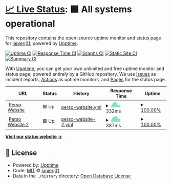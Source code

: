 # [📈 Live Status](https://lapierj01.github.io/uptime): <!--live status--> **🟩 All systems operational**

This repository contains the open-source uptime monitor and status page for [lapierj01](https://lapierj01.github.io/uptime), powered by [Upptime](https://github.com/upptime/upptime).

[![Uptime CI](https://github.com/lapierj01/uptime/workflows/Uptime%20CI/badge.svg)](https://github.com/lapierj01/uptime/actions?query=workflow%3A%22Uptime+CI%22)
[![Response Time CI](https://github.com/lapierj01/uptime/workflows/Response%20Time%20CI/badge.svg)](https://github.com/lapierj01/uptime/actions?query=workflow%3A%22Response+Time+CI%22)
[![Graphs CI](https://github.com/lapierj01/uptime/workflows/Graphs%20CI/badge.svg)](https://github.com/lapierj01/uptime/actions?query=workflow%3A%22Graphs+CI%22)
[![Static Site CI](https://github.com/lapierj01/uptime/workflows/Static%20Site%20CI/badge.svg)](https://github.com/lapierj01/uptime/actions?query=workflow%3A%22Static+Site+CI%22)
[![Summary CI](https://github.com/lapierj01/uptime/workflows/Summary%20CI/badge.svg)](https://github.com/lapierj01/uptime/actions?query=workflow%3A%22Summary+CI%22)

With [Upptime](https://upptime.js.org), you can get your own unlimited and free uptime monitor and status page, powered entirely by a GitHub repository. We use [Issues](https://github.com/lapierj01/uptime/issues) as incident reports, [Actions](https://github.com/lapierj01/uptime/actions) as uptime monitors, and [Pages](https://lapierj01.github.io/uptime) for the status page.

<!--start: status pages-->
<!-- This summary is generated by Upptime (https://github.com/upptime/upptime) -->
<!-- Do not edit this manually, your changes will be overwritten -->
<!-- prettier-ignore -->
| URL | Status | History | Response Time | Uptime |
| --- | ------ | ------- | ------------- | ------ |
| <img alt="" src="https://icons.duckduckgo.com/ip3/www.jonathanlapierre.ca.ico" height="13"> [Perso Website](https://www.jonathanlapierre.ca) | 🟩 Up | [perso-website.yml](https://github.com/lapierj01/uptime/commits/HEAD/history/perso-website.yml) | <details><summary><img alt="Response time graph" src="./graphs/perso-website/response-time-week.png" height="20"> 332ms</summary><br><a href="https://lapierj01.github.io/uptime/history/perso-website"><img alt="Response time 572" src="https://img.shields.io/endpoint?url=https%3A%2F%2Fraw.githubusercontent.com%2Flapierj01%2Fuptime%2FHEAD%2Fapi%2Fperso-website%2Fresponse-time.json"></a><br><a href="https://lapierj01.github.io/uptime/history/perso-website"><img alt="24-hour response time 226" src="https://img.shields.io/endpoint?url=https%3A%2F%2Fraw.githubusercontent.com%2Flapierj01%2Fuptime%2FHEAD%2Fapi%2Fperso-website%2Fresponse-time-day.json"></a><br><a href="https://lapierj01.github.io/uptime/history/perso-website"><img alt="7-day response time 332" src="https://img.shields.io/endpoint?url=https%3A%2F%2Fraw.githubusercontent.com%2Flapierj01%2Fuptime%2FHEAD%2Fapi%2Fperso-website%2Fresponse-time-week.json"></a><br><a href="https://lapierj01.github.io/uptime/history/perso-website"><img alt="30-day response time 329" src="https://img.shields.io/endpoint?url=https%3A%2F%2Fraw.githubusercontent.com%2Flapierj01%2Fuptime%2FHEAD%2Fapi%2Fperso-website%2Fresponse-time-month.json"></a><br><a href="https://lapierj01.github.io/uptime/history/perso-website"><img alt="1-year response time 542" src="https://img.shields.io/endpoint?url=https%3A%2F%2Fraw.githubusercontent.com%2Flapierj01%2Fuptime%2FHEAD%2Fapi%2Fperso-website%2Fresponse-time-year.json"></a></details> | <details><summary><a href="https://lapierj01.github.io/uptime/history/perso-website">100.00%</a></summary><a href="https://lapierj01.github.io/uptime/history/perso-website"><img alt="All-time uptime 86.87%" src="https://img.shields.io/endpoint?url=https%3A%2F%2Fraw.githubusercontent.com%2Flapierj01%2Fuptime%2FHEAD%2Fapi%2Fperso-website%2Fuptime.json"></a><br><a href="https://lapierj01.github.io/uptime/history/perso-website"><img alt="24-hour uptime 100.00%" src="https://img.shields.io/endpoint?url=https%3A%2F%2Fraw.githubusercontent.com%2Flapierj01%2Fuptime%2FHEAD%2Fapi%2Fperso-website%2Fuptime-day.json"></a><br><a href="https://lapierj01.github.io/uptime/history/perso-website"><img alt="7-day uptime 100.00%" src="https://img.shields.io/endpoint?url=https%3A%2F%2Fraw.githubusercontent.com%2Flapierj01%2Fuptime%2FHEAD%2Fapi%2Fperso-website%2Fuptime-week.json"></a><br><a href="https://lapierj01.github.io/uptime/history/perso-website"><img alt="30-day uptime 99.87%" src="https://img.shields.io/endpoint?url=https%3A%2F%2Fraw.githubusercontent.com%2Flapierj01%2Fuptime%2FHEAD%2Fapi%2Fperso-website%2Fuptime-month.json"></a><br><a href="https://lapierj01.github.io/uptime/history/perso-website"><img alt="1-year uptime 89.98%" src="https://img.shields.io/endpoint?url=https%3A%2F%2Fraw.githubusercontent.com%2Flapierj01%2Fuptime%2FHEAD%2Fapi%2Fperso-website%2Fuptime-year.json"></a></details>
| <img alt="" src="https://icons.duckduckgo.com/ip3/www.famillelapierre.com.ico" height="13"> [Perso Website 2](https://www.famillelapierre.com) | 🟩 Up | [perso-website-2.yml](https://github.com/lapierj01/uptime/commits/HEAD/history/perso-website-2.yml) | <details><summary><img alt="Response time graph" src="./graphs/perso-website-2/response-time-week.png" height="20"> 387ms</summary><br><a href="https://lapierj01.github.io/uptime/history/perso-website-2"><img alt="Response time 547" src="https://img.shields.io/endpoint?url=https%3A%2F%2Fraw.githubusercontent.com%2Flapierj01%2Fuptime%2FHEAD%2Fapi%2Fperso-website-2%2Fresponse-time.json"></a><br><a href="https://lapierj01.github.io/uptime/history/perso-website-2"><img alt="24-hour response time 360" src="https://img.shields.io/endpoint?url=https%3A%2F%2Fraw.githubusercontent.com%2Flapierj01%2Fuptime%2FHEAD%2Fapi%2Fperso-website-2%2Fresponse-time-day.json"></a><br><a href="https://lapierj01.github.io/uptime/history/perso-website-2"><img alt="7-day response time 387" src="https://img.shields.io/endpoint?url=https%3A%2F%2Fraw.githubusercontent.com%2Flapierj01%2Fuptime%2FHEAD%2Fapi%2Fperso-website-2%2Fresponse-time-week.json"></a><br><a href="https://lapierj01.github.io/uptime/history/perso-website-2"><img alt="30-day response time 379" src="https://img.shields.io/endpoint?url=https%3A%2F%2Fraw.githubusercontent.com%2Flapierj01%2Fuptime%2FHEAD%2Fapi%2Fperso-website-2%2Fresponse-time-month.json"></a><br><a href="https://lapierj01.github.io/uptime/history/perso-website-2"><img alt="1-year response time 560" src="https://img.shields.io/endpoint?url=https%3A%2F%2Fraw.githubusercontent.com%2Flapierj01%2Fuptime%2FHEAD%2Fapi%2Fperso-website-2%2Fresponse-time-year.json"></a></details> | <details><summary><a href="https://lapierj01.github.io/uptime/history/perso-website-2">100.00%</a></summary><a href="https://lapierj01.github.io/uptime/history/perso-website-2"><img alt="All-time uptime 76.41%" src="https://img.shields.io/endpoint?url=https%3A%2F%2Fraw.githubusercontent.com%2Flapierj01%2Fuptime%2FHEAD%2Fapi%2Fperso-website-2%2Fuptime.json"></a><br><a href="https://lapierj01.github.io/uptime/history/perso-website-2"><img alt="24-hour uptime 100.00%" src="https://img.shields.io/endpoint?url=https%3A%2F%2Fraw.githubusercontent.com%2Flapierj01%2Fuptime%2FHEAD%2Fapi%2Fperso-website-2%2Fuptime-day.json"></a><br><a href="https://lapierj01.github.io/uptime/history/perso-website-2"><img alt="7-day uptime 100.00%" src="https://img.shields.io/endpoint?url=https%3A%2F%2Fraw.githubusercontent.com%2Flapierj01%2Fuptime%2FHEAD%2Fapi%2Fperso-website-2%2Fuptime-week.json"></a><br><a href="https://lapierj01.github.io/uptime/history/perso-website-2"><img alt="30-day uptime 99.87%" src="https://img.shields.io/endpoint?url=https%3A%2F%2Fraw.githubusercontent.com%2Flapierj01%2Fuptime%2FHEAD%2Fapi%2Fperso-website-2%2Fuptime-month.json"></a><br><a href="https://lapierj01.github.io/uptime/history/perso-website-2"><img alt="1-year uptime 71.71%" src="https://img.shields.io/endpoint?url=https%3A%2F%2Fraw.githubusercontent.com%2Flapierj01%2Fuptime%2FHEAD%2Fapi%2Fperso-website-2%2Fuptime-year.json"></a></details>

<!--end: status pages-->

[**Visit our status website →**](https://lapierj01.github.io/uptime)

## 📄 License

- Powered by: [Upptime](https://github.com/upptime/upptime)
- Code: [MIT](./LICENSE) © [lapierj01](https://lapierj01.github.io/uptime)
- Data in the `./history` directory: [Open Database License](https://opendatacommons.org/licenses/odbl/1-0/)
